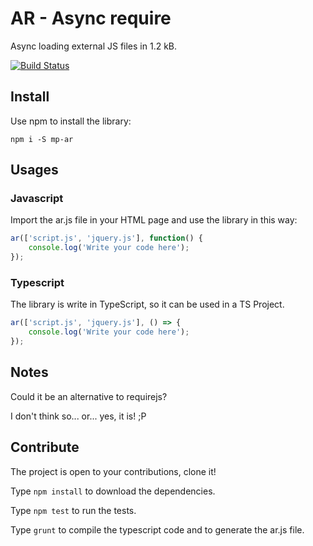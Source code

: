 # AR - Async require

Async loading external JS files in 1.2 kB.

[![Build Status](https://travis-ci.org/MpStyle/ar.svg?branch=master)](https://travis-ci.org/MpStyle/ar)

## Install

Use npm to install the library:

```
npm i -S mp-ar
```

## Usages

### Javascript

Import the ar.js file in your HTML page and use the library in this way:

```javascript
ar(['script.js', 'jquery.js'], function() {
    console.log('Write your code here');
});
```

### Typescript

The library is write in TypeScript, so it can be used in a TS Project.

```typescript
ar(['script.js', 'jquery.js'], () => {
    console.log('Write your code here');
});
```

## Notes

Could it be an alternative to requirejs?

I don't think so... or... yes, it is! ;P

## Contribute

The project is open to your contributions, clone it!

Type `npm install` to download the dependencies.

Type `npm test` to run the tests.

Type `grunt` to compile the typescript code and to generate the ar.js file.
